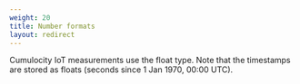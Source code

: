 ```yaml
---
weight: 20
title: Number formats
layout: redirect
---
```


Cumulocity IoT measurements use the float type. Note that the timestamps are stored as floats (seconds since 1 Jan 1970, 00:00 UTC).